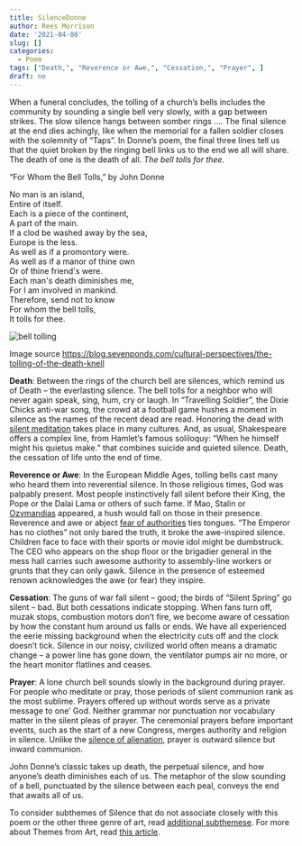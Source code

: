```yaml
---
title: SilenceDonne
author: Rees Morrison
date: '2021-04-08'
slug: []
categories:
  - Poem
tags: ["Death,", "Reverence or Awe,", "Cessation,", "Prayer", ]
draft: no
---
```


When a funeral concludes, the tolling of a church’s bells includes the community by sounding a single bell very slowly, with a gap between strikes.  The       slow       silence      hangs      between     somber        rings ….  The final silence at the end dies achingly, like when the memorial for a fallen soldier closes with the solemnity of “Taps”.   In Donne’s poem, the final three lines tell us that the quiet broken by the ringing bell links us to the end we all will share.  The death of one is the death of all.  *The bell tolls for thee.*   


“For Whom the Bell Tolls,” by John Donne	 

No man is an island,  
Entire of itself.  
Each is a piece of the continent,  
A part of the main.  
If a clod be washed away by the sea,  
Europe is the less.  
As well as if a promontory were.  
As well as if a manor of thine own  
Or of thine friend's were.  
Each man's death diminishes me,  
For I am involved in mankind.  
Therefore, send not to know  
For whom the bell tolls,  
It tolls for thee.  

![bell tolling](/media/SilenceDonne.jpg)

Image source https://blog.sevenponds.com/cultural-perspectives/the-tolling-of-the-death-knell

**Death**:   Between the rings of the church bell are silences, which remind us of Death – the everlasting silence.   The bell tolls for a neighbor who will never again speak, sing, hum, cry or laugh.   In “Travelling Soldier”, the Dixie Chicks anti-war song, the crowd at a football game hushes a moment in silence as the names of the recent dead are read.  Honoring the dead with [silent meditation](Avril) takes place in many cultures.  And, as usual, Shakespeare offers a complex line, from Hamlet’s famous soliloquy:  “When he himself might his quietus make.”  that combines suicide and quieted silence.  Death, the cessation of life unto the end of time.

**Reverence or Awe**:   In the European Middle Ages, tolling bells cast many who heard them into reverential silence.  In those religious times, God was palpably present.  Most people instinctively fall silent before their King, the Pope or the Dalai Lama or others of such fame.   If Mao, Stalin or [Ozymandias](Oz) appeared, a hush would fall on those in their presence.  Reverence and awe or abject [fear of authorities](Northwest) ties tongues.  “The Emperor has no clothes” not only bared the truth, it broke the awe-inspired silence.   Children face to face with their sports or movie idol might be dumbstruck.  The CEO who appears on the shop floor or the brigadier general in the mess hall carries such awesome authority to assembly-line workers or grunts that they can only gawk.  Silence in the presence of esteemed renown acknowledges the awe (or fear) they inspire.

**Cessation**:  The guns of war fall silent – good; the birds of “Silent Spring” go silent – bad.  But both cessations indicate stopping.   When fans turn off, muzak stops, combustion motors don’t fire, we become aware of cessation by how the constant hum around us falls or ends.   We have all experienced the eerie missing background when the electricity cuts off and the clock doesn’t tick.  Silence in our noisy, civilized world often means a dramatic change – a power line has gone down, the ventilator pumps air no more, or the heart monitor flatlines and ceases.

**Prayer**:  A lone church bell sounds slowly in the background during prayer.  For people who meditate or pray, those periods of silent communion rank as the most sublime.  Prayers offered up without words serve as a private message to one’ God. Neither grammar nor punctuation nor vocabulary matter in the silent pleas of prayer.   The ceremonial prayers before important events, such as the start of a new Congress, merges authority and religion in silence.    Unlike the [silence of alienation](Sounds), prayer is outward silence but inward communion.


John Donne’s classic takes up death, the perpetual silence, and how anyone’s death diminishes each of us.  The metaphor of the slow sounding of a bell, punctuated by the silence between each peal, conveys the end that awaits all of us.


To consider subthemes of Silence that do not associate closely with this poem or the other three genre of art, read [additional subthemese]().  For more about  Themes from Art, read [this article](http://bit.ly/3sRXopI). 
